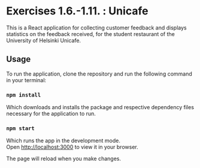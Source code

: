 # Exercises 1.6.-1.11. : Unicafe

This is a React application for collecting customer feedback and displays statistics on the feedback received, for the student restaurant of the University of Helsinki Unicafe.

## Usage

To run the application, clone the repository and run the following command in your terminal:

### `npm install`

Which downloads and installs the package and respective dependency files necessary for the application to run.

### `npm start`

Which runs the app in the development mode.\
Open [http://localhost:3000](http://localhost:3000) to view it in your browser.

The page will reload when you make changes.